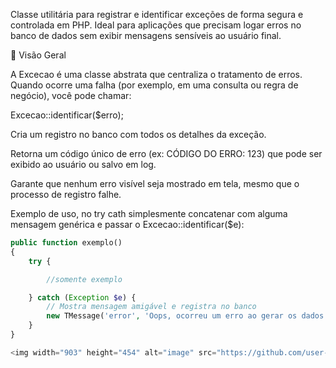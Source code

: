 Classe utilitária para registrar e identificar exceções de forma segura e controlada em PHP.
Ideal para aplicações que precisam logar erros no banco de dados sem exibir mensagens sensíveis ao usuário final.

🧠 Visão Geral

A Excecao é uma classe abstrata que centraliza o tratamento de erros.
Quando ocorre uma falha (por exemplo, em uma consulta ou regra de negócio), você pode chamar:

Excecao::identificar($erro);

Cria um registro no banco com todos os detalhes da exceção.

Retorna um código único de erro (ex: CÓDIGO DO ERRO: 123) que pode ser exibido ao usuário ou salvo em log.

Garante que nenhum erro visível seja mostrado em tela, mesmo que o processo de registro falhe.

Exemplo de uso, no try cath simplesmente concatenar com alguma mensagem genérica e passar o Excecao::identificar($e):
```php
public function exemplo()
{
    try {

        //somente exemplo

    } catch (Exception $e) {
        // Mostra mensagem amigável e registra no banco
        new TMessage('error', 'Oops, ocorreu um erro ao gerar os dados. ' . Excecao::identificar($e));
    }
}

<img width="903" height="454" alt="image" src="https://github.com/user-attachments/assets/e536b66b-741e-45e0-bb7d-1693b49c2081" />



